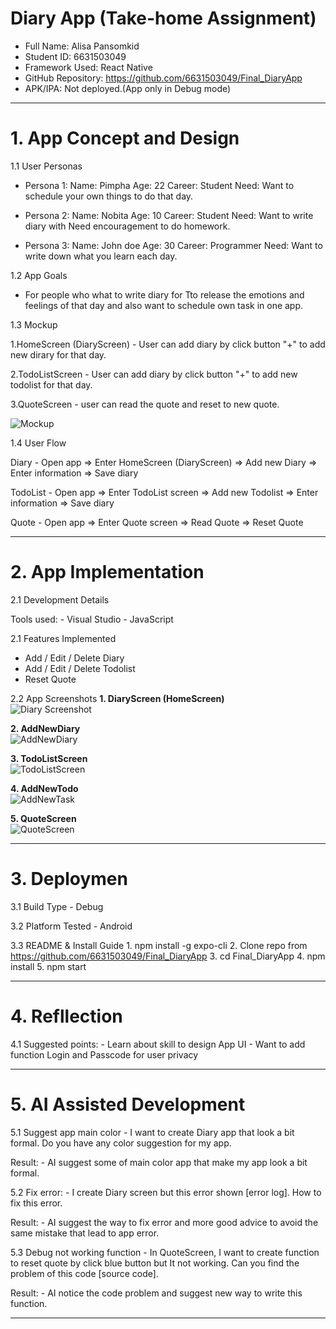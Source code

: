 # Diary App (Take-home Assignment)

- Full Name: Alisa Pansomkid
- Student ID: 6631503049
- Framework Used: React Native
- GitHub Repository: https://github.com/6631503049/Final_DiaryApp
- APK/IPA: Not deployed.(App only in Debug mode)

--- 

# 1. App Concept and Design

1.1 User Personas

- Persona 1: 
    Name: Pimpha
    Age: 22
    Career: Student
    Need: Want to schedule your own things to do that day.

- Persona 2:
    Name: Nobita
    Age: 10 
    Career: Student
    Need: Want to write diary with Need encouragement to do homework.

- Persona 3: 
    Name: John doe
    Age: 30
    Career: Programmer
    Need: Want to write down what you learn each day.

1.2 App Goals

- For people who what to write diary for Tto release the emotions and feelings of that day and also want to schedule own task in one app.

1.3 Mockup

1.HomeScreen (DiaryScreen)
        - User can add diary by click button "+" to add new dirary for that day.

2.TodoListScreen
        - User can add diary by click button "+" to add new todolist for that day.

3.QuoteScreen
        - user can read the quote and reset to new quote.

![Mockup](https://raw.githubusercontent.com/6631503049/Final_DiaryApp/main/Screenshots/Mockup.png)


1.4 User Flow

Diary
    - Open app => Enter HomeScreen (DiaryScreen) => Add new Diary => Enter information => Save diary 

TodoList
    - Open app => Enter TodoList screen => Add new Todolist => Enter information => Save diary 

Quote
    - Open app => Enter Quote screen => Read Quote => Reset Quote

---

# 2. App Implementation

2.1 Development Details

Tools used: 
    - Visual Studio 
    - JavaScript

2.1 Features Implemented

- Add / Edit / Delete Diary
- Add / Edit / Delete Todolist
- Reset Quote

2.2 App Screenshots
**1. DiaryScreen (HomeScreen)**                                          
![Diary Screenshot](https://raw.githubusercontent.com/6631503049/Final_DiaryApp/main/Screenshots/DiaryScreen.png)

**2. AddNewDiary**                                         
![AddNewDiary](https://raw.githubusercontent.com/6631503049/Final_DiaryApp/main/Screenshots/AddNewDiary.png)

**3. TodoListScreen**                                         
![TodoListScreen](https://github.com/6631503049/Final_DiaryApp/blob/main/Screenshots/TodoListScreen.png)

**4. AddNewTodo**                                         
![AddNewTask](https://raw.githubusercontent.com/6631503049/Final_DiaryApp/main/Screenshots/AddNewTask.png)

**5. QuoteScreen**                                         
![QuoteScreen](https://raw.githubusercontent.com/6631503049/Final_DiaryApp/main/Screenshots/QuoteScreen.png)
   
---

# 3. Deploymen

3.1 Build Type
    - Debug

3.2 Platform Tested
    - Android

3.3 README & Install Guide
    1. npm install -g expo-cli
    2. Clone repo from https://github.com/6631503049/Final_DiaryApp
    3. cd Final_DiaryApp
    4. npm install
    5. npm start


---

# 4. Refllection

4.1 Suggested points:
    - Learn about skill to design App UI
    - Want to add function Login and Passcode for user privacy

---

# 5. AI Assisted Development

5.1 Suggest app main color
    - I want to create Diary app that look a bit formal. Do you have any color suggestion for my app.

Result: 
    - AI suggest some of main color app that make my app look a bit formal. 

5.2 Fix error:
    - I create Diary screen but this error shown [error log]. How to fix this error.
    
Result:
    - AI suggest the way to fix error and more good advice to avoid the same mistake that lead to app error.

5.3 Debug not working function
    - In QuoteScreen, I want to create function to reset quote by click blue button but It not working. Can you find the problem of this code [source code].

Result: 
    - AI notice the code problem and suggest new way to write this function.

---




    

